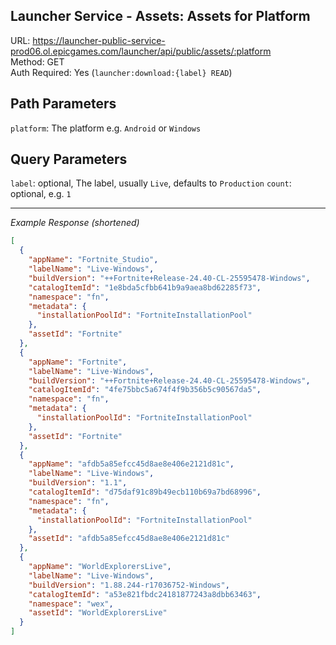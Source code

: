 ## Launcher Service - Assets: Assets for Platform

URL: https://launcher-public-service-prod06.ol.epicgames.com/launcher/api/public/assets/:platform \
Method: GET \
Auth Required: Yes (`launcher:download:{label} READ`)

## Path Parameters

`platform`: The platform e.g. `Android` or `Windows`

## Query Parameters

`label`: optional, The label, usually `Live`, defaults to `Production`
`count`: optional, e.g. `1`

---

_Example Response (shortened)_

```json
[
  {
    "appName": "Fortnite_Studio",
    "labelName": "Live-Windows",
    "buildVersion": "++Fortnite+Release-24.40-CL-25595478-Windows",
    "catalogItemId": "1e8bda5cfbb641b9a9aea8bd62285f73",
    "namespace": "fn",
    "metadata": {
      "installationPoolId": "FortniteInstallationPool"
    },
    "assetId": "Fortnite"
  },
  {
    "appName": "Fortnite",
    "labelName": "Live-Windows",
    "buildVersion": "++Fortnite+Release-24.40-CL-25595478-Windows",
    "catalogItemId": "4fe75bbc5a674f4f9b356b5c90567da5",
    "namespace": "fn",
    "metadata": {
      "installationPoolId": "FortniteInstallationPool"
    },
    "assetId": "Fortnite"
  },
  {
    "appName": "afdb5a85efcc45d8ae8e406e2121d81c",
    "labelName": "Live-Windows",
    "buildVersion": "1.1",
    "catalogItemId": "d75daf91c89b49ecb110b69a7bd68996",
    "namespace": "fn",
    "metadata": {
      "installationPoolId": "FortniteInstallationPool"
    },
    "assetId": "afdb5a85efcc45d8ae8e406e2121d81c"
  },
  {
    "appName": "WorldExplorersLive",
    "labelName": "Live-Windows",
    "buildVersion": "1.88.244-r17036752-Windows",
    "catalogItemId": "a53e821fbdc24181877243a8dbb63463",
    "namespace": "wex",
    "assetId": "WorldExplorersLive"
  }
]
```
